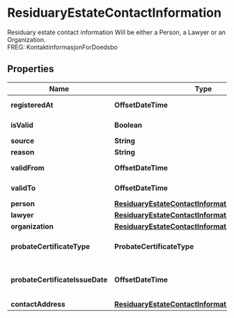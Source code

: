

# ResiduaryEstateContactInformation

Residuary estate contact information  Will be either a Person, a Lawyer or an Organization.  <br>FREG: KontaktinformasjonForDoedsbo

## Properties

| Name | Type | Description | Notes |
|------------ | ------------- | ------------- | -------------|
|**registeredAt** | **OffsetDateTime** | &lt;br&gt;FREG: Ajourholdstidspunkt |  [optional] |
|**isValid** | **Boolean** | &lt;br&gt;FREG: ErGjeldende |  [optional] |
|**source** | **String** | &lt;br&gt;FREG: Kilde |  [optional] |
|**reason** | **String** | &lt;br&gt;FREG: Aarsak |  [optional] |
|**validFrom** | **OffsetDateTime** | &lt;br&gt;FREG: Gyldighetstidspunkt |  [optional] |
|**validTo** | **OffsetDateTime** | &lt;br&gt;FREG: Opphoerstidspunkt |  [optional] |
|**person** | [**ResiduaryEstateContactInformationPerson**](ResiduaryEstateContactInformationPerson.md) |  |  [optional] |
|**lawyer** | [**ResiduaryEstateContactInformationLawyer**](ResiduaryEstateContactInformationLawyer.md) |  |  [optional] |
|**organization** | [**ResiduaryEstateContactInformationOrganization**](ResiduaryEstateContactInformationOrganization.md) |  |  [optional] |
|**probateCertificateType** | **ProbateCertificateType** | Probate certificate type  &lt;br&gt;FREG: Skifteform |  [optional] |
|**probateCertificateIssueDate** | **OffsetDateTime** | Date of the probate certificate issuance  &lt;br&gt;FREG: Attestutstedelsesdato |  [optional] |
|**contactAddress** | [**ResiduaryEstateContactInformationContactAddress**](ResiduaryEstateContactInformationContactAddress.md) |  |  [optional] |




